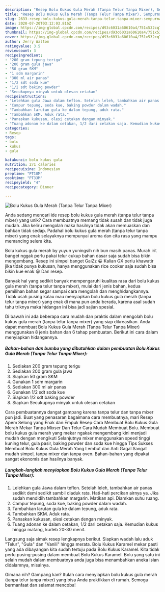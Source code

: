 ```yaml
---
description: "Resep Bolu Kukus Gula Merah (Tanpa Telur Tanpa Mixer), Sempurna"
title: "Resep Bolu Kukus Gula Merah (Tanpa Telur Tanpa Mixer), Sempurna"
slug: 2633-resep-bolu-kukus-gula-merah-tanpa-telur-tanpa-mixer-sempurna
date: 2020-07-20T03:12:03.816Z
image: https://img-global.cpcdn.com/recipes/d93c6031a60610a4/751x532cq70/bolu-kukus-gula-merah-tanpa-telur-tanpa-mixer-foto-resep-utama.jpg
thumbnail: https://img-global.cpcdn.com/recipes/d93c6031a60610a4/751x532cq70/bolu-kukus-gula-merah-tanpa-telur-tanpa-mixer-foto-resep-utama.jpg
cover: https://img-global.cpcdn.com/recipes/d93c6031a60610a4/751x532cq70/bolu-kukus-gula-merah-tanpa-telur-tanpa-mixer-foto-resep-utama.jpg
author: Jerry Walton
ratingvalue: 3.5
reviewcount: 3
recipeingredient:
- "200 gram tepung terigu"
- "200 gram gula jawa"
- "50 gram SKM"
- "1 sdm margarin"
- "300 ml air panas"
- "1/2 sdt soda kue"
- "1/2 sdt baking powder"
- "Secukupnya minyak untuk olesan cetakan"
recipeinstructions:
- "Lelehkan gula Jawa dalam teflon. Setelah leleh, tambahkan air panas sedikit demi sedikit sambil diaduk rata. Hati-hati percikan airnya ya. Jika sudah mendidih tambahkan margarin. Matikan api. Diamkan suhu ruang."
- "Campur tepung, soda kue, baking powder dalam wadah."
- "Tambahkan larutan gula ke dalam tepung, aduk rata."
- "Tambahkan SKM. Aduk rata."
- "Panaskan kukusan, olesi cetakan dengan minyak."
- "Tuang adonan ke dalam cetakan, 1/2 dari cetakan saja. Kemudian kukus hingga matang, kurleb 20-30 menit."
categories:
- Resep
tags:
- bolu
- kukus
- gula

katakunci: bolu kukus gula 
nutrition: 271 calories
recipecuisine: Indonesian
preptime: "PT10M"
cooktime: "PT33M"
recipeyield: "4"
recipecategory: Dinner

---
```



![Bolu Kukus Gula Merah (Tanpa Telur Tanpa Mixer)](https://img-global.cpcdn.com/recipes/d93c6031a60610a4/751x532cq70/bolu-kukus-gula-merah-tanpa-telur-tanpa-mixer-foto-resep-utama.jpg)

Anda sedang mencari ide resep bolu kukus gula merah (tanpa telur tanpa mixer) yang unik? Cara membuatnya memang tidak susah dan tidak juga mudah. Jika keliru mengolah maka hasilnya tidak akan memuaskan dan bahkan tidak sedap. Padahal bolu kukus gula merah (tanpa telur tanpa mixer) yang enak selayaknya mempunyai aroma dan cita rasa yang mampu memancing selera kita.

Bolu kukus gula merah by yuyun yuningsih nih bun masih panas. Murah irit banget nggak perlu pakai telur cukup bahan dasar saja sudah bisa bikin mengembang. Resep ini simpel banget GaiZz 😀 Kalian GX perlu khawatir jika tidak punya kukusan, hanya menggunakan rice cooker saja sudah bisa bikin kue enak 😀 Dan resep.

Banyak hal yang sedikit banyak mempengaruhi kualitas rasa dari bolu kukus gula merah (tanpa telur tanpa mixer), mulai dari jenis bahan, kedua pemilihan bahan segar sampai cara mengolah dan menghidangkannya. Tidak usah pusing kalau mau menyiapkan bolu kukus gula merah (tanpa telur tanpa mixer) yang enak di mana pun anda berada, karena asal sudah tahu triknya maka hidangan ini bisa jadi sajian spesial.


Di bawah ini ada beberapa cara mudah dan praktis dalam mengolah bolu kukus gula merah (tanpa telur tanpa mixer) yang siap dikreasikan. Anda dapat membuat Bolu Kukus Gula Merah (Tanpa Telur Tanpa Mixer) menggunakan 8 jenis bahan dan 6 tahap pembuatan. Berikut ini cara dalam menyiapkan hidangannya.

<!--inarticleads1-->

##### Bahan-bahan dan bumbu yang dibutuhkan dalam pembuatan Bolu Kukus Gula Merah (Tanpa Telur Tanpa Mixer):

1. Sediakan 200 gram tepung terigu
1. Sediakan 200 gram gula jawa
1. Siapkan 50 gram SKM
1. Gunakan 1 sdm margarin
1. Sediakan 300 ml air panas
1. Gunakan 1/2 sdt soda kue
1. Siapkan 1/2 sdt baking powder
1. Siapkan Secukupnya minyak untuk olesan cetakan


Cara pembuatannya dangat gampang karena tanpa telur dan tanpa mixer pun jadi. Buat yang penasaran bagaimana cara membuatnya, mari Resep Apem Selong yang Enak dan Empuk Resep Cara Membuat Bolu Kukus Gula Merah Mekar Tanpa Mixser Dan Telur Cara Mudah Membuat Bolu. Membuat bolu kukus gula merah yang mekar ngakak mengembang kini menjadi mudah dengan mengikuti Selanjutnya mixer menggunakan speed tinggi kuning telur, gula pasir, baking powder dan soda kue hingga Tips Sukses Membuat Bolu Kukus Gula Merah Yang Lembut dan Anti Gagal  Sangat mudah simpel, tanpa mixer dan tanpa oven. Bahan-bahan yang dipakai sangat ekonomis dan hasilnya banyak. 

<!--inarticleads2-->

##### Langkah-langkah menyiapkan Bolu Kukus Gula Merah (Tanpa Telur Tanpa Mixer):

1. Lelehkan gula Jawa dalam teflon. Setelah leleh, tambahkan air panas sedikit demi sedikit sambil diaduk rata. Hati-hati percikan airnya ya. Jika sudah mendidih tambahkan margarin. Matikan api. Diamkan suhu ruang.
1. Campur tepung, soda kue, baking powder dalam wadah.
1. Tambahkan larutan gula ke dalam tepung, aduk rata.
1. Tambahkan SKM. Aduk rata.
1. Panaskan kukusan, olesi cetakan dengan minyak.
1. Tuang adonan ke dalam cetakan, 1/2 dari cetakan saja. Kemudian kukus hingga matang, kurleb 20-30 menit.


Langsung saja simak resep lengkapnya berikut. Siapkan wadah lalu aduk &#34;Telur&#34;, &#34;Gula&#34; dan &#34;Vanili&#34; hingga merata. Bolu Kukus Karamel mekar pasti yang ada dibayangan kita sudah tertuju pada Bolu Kukus Karamel. Kita tidak perlu pusing-pusing dalam membuat Bolu Kukus Karamel. Bolu yang satu ini selain mudah dalam membuatnya anda juga bisa menambahkan aneka isian didalamnya, misalnya. 

Gimana nih? Gampang kan? Itulah cara menyiapkan bolu kukus gula merah (tanpa telur tanpa mixer) yang bisa Anda praktikkan di rumah. Semoga bermanfaat dan selamat mencoba!
